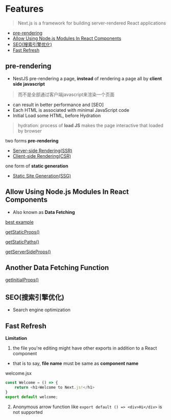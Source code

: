 # Features

> Next.js is a framework for building server-rendered React applications

- [pre-rendering](#pre-rendering)
- [Allow Using Node.js Modules In React Components](#allow-using-nodejs-modules-in-react-components)
- [SEO(搜索引擎优化)](#seo搜索引擎优化)
- [Fast Refresh](#fast-refresh)

## pre-rendering

- NestJS pre-rendering a page, **instead** of rendering a page all by **client side javascript**

> 而不是全部通过客户端javascript来渲染一个页面

- can result in better performance and [SEO]
- Each HTML is associated with minimal JavaScript code
- Initial Load some HTML, before Hydration

> hydration: process of **load JS** makes the page interactive that loaded by browser

two forms **pre-rendering**

- [Server-side Rendering(SSR)](nextjs-server-side-rendering.md)
- [Client-side Rendering(CSR)](nextjs-client-side-rendering.md)

one form of **static generation**

- [Static Site Generation(SSG)](nextjs-static-generation.md)

## **Allow Using Node.js Modules** In React Components

- Also known as **Data Fetching**

[best example](https://github.com/jherr/pokemon-next-three-ways)

[getStaticProps()](nextjs-datafetching-getstaticprops.md)

[getStaticPaths()](nextjs-datafetching-getstaticpaths.md)

[getServerSideProps()](nextjs-datafetching-getserversideprops.md)

## Another Data Fetching Function

[getInitialProps()](nextjs-datafetching-getinitialprops.md)

## SEO(搜索引擎优化)

- Search engine optimization

## Fast Refresh

**Limitation**

1. the file you're editing might have other exports in addition to a React component

- that is to say, **file name** must be same as **component name**

welcome.jsx

```js
const Welcome = () => {
    return <h1>Welcome to Next.js!</h1>
}
export default welcome;
```

2. Anonymous arrow function like `export default () => <div>Hi</div>` is not supported
